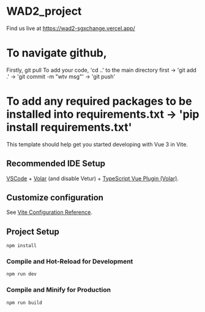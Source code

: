 # WAD2_project

Find us live at https://wad2-sgxchange.vercel.app/


# To navigate github,

Firstly, git pull
To add your code, 'cd ..' to the main directory first -> 'git add .' -> 'git commit -m "wtv msg"' -> 'git push'


# To add any required packages to be installed into requirements.txt -> 'pip install requirements.txt'

This template should help get you started developing with Vue 3 in Vite.

## Recommended IDE Setup

[VSCode](https://code.visualstudio.com/) + [Volar](https://marketplace.visualstudio.com/items?itemName=Vue.volar) (and disable Vetur) + [TypeScript Vue Plugin (Volar)](https://marketplace.visualstudio.com/items?itemName=Vue.vscode-typescript-vue-plugin).

## Customize configuration

See [Vite Configuration Reference](https://vitejs.dev/config/).

## Project Setup

```sh
npm install
```

### Compile and Hot-Reload for Development

```sh
npm run dev
```

### Compile and Minify for Production

```sh
npm run build
```
